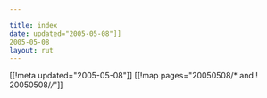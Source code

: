 ```yaml
---

title: index
date: updated="2005-05-08"]]
2005-05-08
layout: rut
---
```


[[!meta updated="2005-05-08"]]
[[!map pages="20050508/* and ! 20050508/*/*"]]
